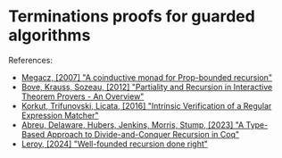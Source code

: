 # Terminations proofs for guarded algorithms

References:

* [Megacz, [2007] "A coinductive monad for Prop-bounded recursion"](https://homepage.cs.uiowa.edu/~astump/plpv/plpv07/plpv07-megacz.pdf)
* [Bove, Krauss, Sozeau, [2012] "Partiality and Recursion in Interactive Theorem Provers - An Overview"](https://inria.hal.science/hal-00691459/)
* [Korkut, Trifunovski, Licata, [2016] "Intrinsic Verification of a Regular Expression Matcher"](https://dlicata.wescreates.wesleyan.edu/pubs/ktl16regexp/ktl16regexp.pdf)
* [Abreu, Delaware, Hubers, Jenkins, Morris, Stump, [2023] "A Type-Based Approach to Divide-and-Conquer Recursion in Coq"](https://www.cs.purdue.edu/homes/bendy/CoqSubsidiary/dc-recursion.pdf)
* [Leroy, [2024] "Well-founded recursion done right"](https://inria.hal.science/hal-04356563)